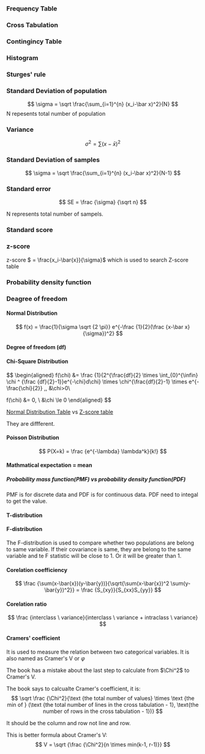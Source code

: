 ### Frequency Table
### Cross Tabulation
### Contingincy Table
### Histogram
### Sturges' rule
### Standard Deviation of population
$$
\sigma = \sqrt \frac{\sum_{i=1}^{n} (x_i-\bar x)^2}{N}
$$
N repesents total number of population

### Variance
$$
\sigma ^2 = \sum (x-\bar x)^2
$$

### Standard Deviation of samples
$$
\sigma = \sqrt \frac{\sum_{i=1}^{n} (x_i-\bar x)^2}{N-1}
$$

### Standard error
$$
SE = \frac {\sigma} {\sqrt n}
$$

N represents total number of sampels.

### Standard score
### z-score
z-score $ = \frac{x_i-\bar{x}}{\sigma}$ which is used to search Z-score table

### Probability density function
### Deagree of freedom
#### Normal Distribution
$$
f(x) = \frac{1}{\sigma \sqrt {2 \pi}} e^{-\frac {1}{2}(\frac {x-\bar x}{\sigma})^2}
$$

#### Degree of freedom (df)



####  Chi-Square Distribution
$$
\begin{aligned}
f(\chi) &= \frac {1}{2^{\frac{df}{2} \times \int_{0}^{\infin} \chi ^ {\frac {df}{2}-1}}e^{-\chi}d\chi} \times \chi^{\frac{df}{2}-1} \times e^{-\frac{\chi}{2}} \,, &\chi>0\\

f(\chi) &= 0, \ &\chi \le 0 
\end{aligned}
$$ 

[Normal Distribution Table](https://www.mathsisfun.com/data/standard-normal-distribution-table.html)  vs [Z-score table](https://www.z-table.com/)

They are diffferent.



#### Poisson Distribution
$$
P(X=k) = \frac {e^{-\lambda} \lambda^k}{k!}
$$

#### Mathmatical expectation = mean

##### Probability mass function(PMF) vs probability density function(PDF)
PMF is for discrete data and PDF is for continuous data. PDF need to integal to get the value.

#### T-distribution

#### F-distribution
The F-distribution is used to compare whether two populations are belong to same variable. If their covariance is same, they are belong to the same variable and te F statistic will be close to 1. Or it will be greater than 1.

#### Corelation coefficiency
$$
\frac {\sum(x-\bar{x})(y-\bar{y})}{\sqrt{\sum(x-\bar{x})^2 \sum(y-\bar{y})^2}} = \frac {S_{xy}}{S_{xx}S_{yy}}
$$

#### Corelation ratio
$$
\frac {interclass \ variance}{interclass \ variance + intraclass \ variance}
$$

#### Cramers' coefficient
It is used to measure the relation between two categorical variables. It is also named as Cramer's V or $\varphi$



The book has a mistake about the last step to calculate from $\Chi^2$ to Cramer's V. 

The book says to calcualte Cramer's coefficient, it is:
$$
\sqrt \frac {\Chi^2}{\text {the total number of values} \times \text {the min of } (\text {the total number of lines in the cross tabulation - 1}, \text{the number of rows in the cross tabulation - 1})}
$$

It should be the column and row not line and row.

This is better formula about Cramer's V:
$$
V = \sqrt {\frac {\Chi^2}{n \times min(k-1, r-1)}}
$$

#### 